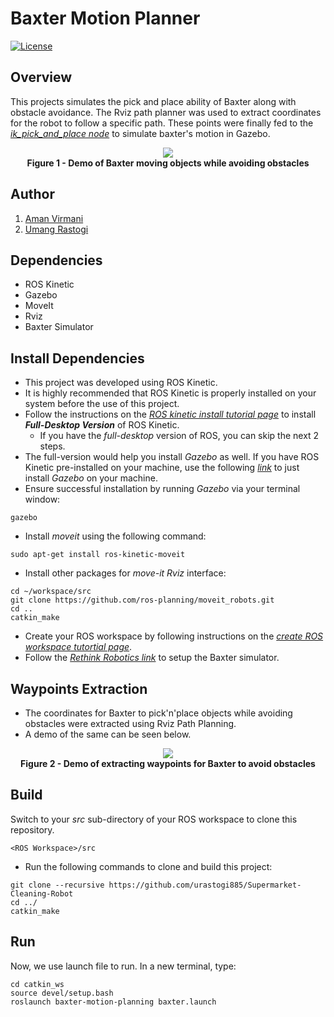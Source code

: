 # Baxter Motion Planner
[![License](https://img.shields.io/badge/License-MIT%20-blue.svg)](https://github.com/urastogi885/baxter-motion-planner/blob/master/LICENSE)

## Overview
This projects simulates the pick and place ability of Baxter along with obstacle avoidance. The Rviz path planner was used to extract coordinates for the robot to follow a specific path. These points were finally fed to the [*ik_pick_and_place node*](https://github.com/urastogi885/baxter-motion-planner/blob/master/scripts/ik_pick_and_place_demo.py) to simulate baxter's motion in Gazebo.

<p align="center">
  <img src="https://github.com/urastogi885/baxter-motion-planner/blob/master/images/baxter_motion_planning.gif">
  <br><b>Figure 1 - Demo of Baxter moving objects while avoiding obstacles</b><br>
</p>

## Author
1. [Aman Virmani](https://github.com/AmanVirmani)  
2. [Umang Rastogi](https://github.com/urastogi885)

## Dependencies

- ROS Kinetic
- Gazebo
- MoveIt
- Rviz
- Baxter Simulator

## Install Dependencies

- This project was developed using ROS Kinetic.
- It is highly recommended that ROS Kinetic is properly installed on your system before the use of this project.
- Follow the instructions on the [*ROS kinetic install tutorial page*](http://wiki.ros.org/kinetic/Installation/Ubuntu)
  to install ***Full-Desktop Version*** of ROS Kinetic.
  - If you have the *full-desktop* version of ROS, you can skip the next 2 steps.
- The full-version would help you install *Gazebo* as well. If you have ROS Kinetic pre-installed on your machine, use
  the following [*link*](http://gazebosim.org/tutorials?tut=install_ubuntu&cat=install) to just install *Gazebo* on your
  machine.
- Ensure successful installation by running *Gazebo* via your terminal window:

```
gazebo
```
- Install *moveit* using the following command:

```
sudo apt-get install ros-kinetic-moveit
```
- Install other packages for *move-it Rviz* interface:

```
cd ~/workspace/src
git clone https://github.com/ros-planning/moveit_robots.git
cd ..
catkin_make
```
- Create your ROS workspace by following instructions on the [*create ROS workspace tutortial page*](http://wiki.ros.org/catkin/Tutorials/create_a_workspace).
- Follow the [*Rethink Robotics link*](https://sdk.rethinkrobotics.com/wiki/Simulator_Installation) to setup the Baxter simulator.

## Waypoints Extraction

- The coordinates for Baxter to pick'n'place objects while avoiding obstacles were extracted using Rviz Path Planning.
- A demo of the same can be seen below.

<p align="center">
  <img src="https://github.com/urastogi885/baxter-motion-planner/blob/master/images/waypoints.gif">
  <br><b>Figure 2 - Demo of extracting waypoints for Baxter to avoid obstacles</b><br>
</p>

## Build

Switch to your *src* sub-directory of your ROS workspace to clone this repository.
```
<ROS Workspace>/src
```
- Run the following commands to clone and build this project:
```
git clone --recursive https://github.com/urastogi885/Supermarket-Cleaning-Robot
cd ../
catkin_make
```

## Run

Now, we use launch file to run. In a new terminal, type:

```
cd catkin_ws
source devel/setup.bash
roslaunch baxter-motion-planning baxter.launch
```
